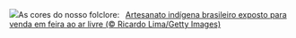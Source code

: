 ![](https://www.bing.com/th?id=OHR.DiadoFolclore_PT-BR9451693617_UHD.jpg&w=1000)As cores do nosso folclore:&nbsp;&ensp;[Artesanato indígena brasileiro exposto para venda em feira ao ar livre (© Ricardo Lima/Getty Images)](https://www.bing.com/th?id=OHR.DiadoFolclore_PT-BR9451693617_UHD.jpg)
<br><br/>
